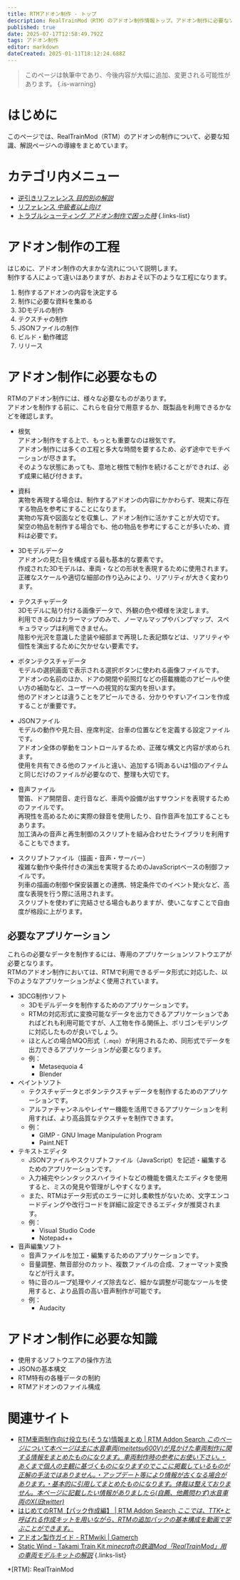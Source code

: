 ```yaml
---
title: RTMアドオン制作 - トップ
description: RealTrainMod（RTM）のアドオン制作情報トップ。アドオン制作に必要なソフトウエアや必要なファイル、制作手順まで細かく解説。
published: true
date: 2025-07-17T12:58:49.792Z
tags: アドオン制作
editor: markdown
dateCreated: 2025-01-11T18:12:24.688Z
---
```


> このページは執筆中であり、今後内容が大幅に追加、変更される可能性があります。
{.is-warning}

# はじめに
このページでは、RealTrainMod（RTM）のアドオンの制作について、必要な知識、解説ページへの導線をまとめています。

# カテゴリ内メニュー
- [逆引きリファレンス *目的別の解説*](/ja/dev/reverse-reference)
- [リファレンス *中級者以上向け*](/ja/dev/reference)
- [トラブルシューティング *アドオン制作で困った時*](/ja/dev/troubleshooting)
{.links-list}




# アドオン制作の工程
はじめに、アドオン制作の大まかな流れについて説明します。  
制作する人によって違いはありますが、おおよそ以下のような工程になります。
1. 制作するアドオンの内容を決定する
2. 制作に必要な資料を集める
3. 3Dモデルの制作
4. テクスチャの制作
5. JSONファイルの制作
6. ビルド・動作確認
7. リリース

# アドオン制作に必要なもの
RTMのアドオン制作には、様々な必要なものがあります。  
アドオンを制作する前に、これらを自分で用意するか、既製品を利用できるかなどを確認します。

- 根気  
  アドオン制作をする上で、もっとも重要なのは根気です。  
  アドオン制作には多くの工程と多大な時間を要するため、必ず途中でモチベーションが尽きます。  
  そのような状態にあっても、意地と根性で制作を続けることができれば、必ず成果に結び付きます。

- 資料  
  実物を再現する場合は、制作するアドオンの内容にかかわらず、現実に存在する物品を参考にすることになります。  
  実物の写真や図面などを収集し、アドオン制作に活かすことが大切です。  
  架空の物品を制作する場合でも、他の物品を参考にすることが多いため、資料は必要です。

- 3Dモデルデータ  
  アドオンの見た目を構成する最も基本的な要素です。  
  作成された3Dモデルは、車両・などの形状を表現するために使用されます。  
  正確なスケールや適切な細部の作り込みにより、リアリティが大きく変わります。  

- テクスチャデータ  
  3Dモデルに貼り付ける画像データで、外観の色や模様を決定します。  
  利用できるのはカラーマップのみで、ノーマルマップやバンプマップ、スペキュラマップは利用できません。  
  陰影や光沢を意識した塗装や細部まで再現した表記類などは、リアリティや個性を演出するために欠かせない要素です。

- ボタンテクスチャデータ  
  モデルの選択画面で表示される選択ボタンに使われる画像ファイルです。  
  アドオンの名前のほか、ドアの開閉や前照灯などの搭載機能のアピールや使い方の補助など、ユーザーへの視覚的な案内を担います。  
  他のアドオンとは違うことをアピールできる、分かりやすいアイコンを作成することが重要です。

- JSONファイル  
  モデルの動作や見た目、座席判定、台車の位置などを定義する設定ファイルです。  
  アドオン全体の挙動をコントロールするため、正確な構文と内容が求められます。  
  使用を共有できる他のファイルと違い、追加する1両あるいは1個のアイテムと同じだけのファイルが必要なので、整理も大切です。

- 音声ファイル  
  警笛、ドア開閉音、走行音など、車両や設備が出すサウンドを表現するためのファイルです。  
  再現性を高めるために実際の録音を使用したり、自作音声を加工することもあります。  
  加工済みの音声と再生制御のスクリプトを組み合わせたライブラリを利用することもできます。

- スクリプトファイル（描画・音声・サーバー）  
  複雑な動作や条件付きの演出を実現するためのJavaScriptベースの制御ファイルです。  
  列車の描画の制御や保安装置との連携、特定条件でのイベント発火など、高度な表現を行う際に活用されます。  
  スクリプトを使わずに完結させる場合もありますが、使いこなすことで自由度が格段に上がります。

## 必要なアプリケーション
これらの必要なデータを制作するには、専用のアプリケーションソフトウエアが必要となります。  
RTMのアドオン制作においては、RTMで利用できるデータ形式に対応した、以下のようなアプリケーションがよく使用されています。
- 3DCG制作ソフト
  - 3Dモデルデータを制作するためのアプリケーションです。
  - RTMの対応形式に変換可能なデータを出力できるアプリケーションであればどれも利用可能ですが、人工物を作る関係上、ポリゴンモデリングに対応したものが良いでしょう。  
  - ほとんどの場合MQO形式（`.mqo`）が利用されるため、同形式でデータを出力できるアプリケーションが必要となります。
  - 例：
    - Metasequoia 4
    - Blender
- ペイントソフト
  - テクスチャデータとボタンテクスチャデータを制作するためのアプリケーションです。
  - アルファチャンネルやレイヤー機能を活用できるアプリケーションを利用すれば、より高品質なテクスチャを制作できます。
  - 例：
    - GIMP - GNU Image Manipulation Program
    - Paint.NET
- テキストエディタ
  - JSONファイルやスクリプトファイル（JavaScript）を記述・編集するためのアプリケーションです。
  - 入力補完やシンタックスハイライトなどの機能を備えたエディタを使用すると、ミスの発見や管理がしやすくなります。
  - また、RTMはデータ形式のエラーに対し柔軟性がないため、文字エンコードディングや改行コードを詳細に設定できるエディタが推奨されます。
  - 例：
    - Visual Studio Code
    - Notepad++
- 音声編集ソフト
  - 音声ファイルを加工・編集するためのアプリケーションです。
  - 音量調整、無音部分のカット、複数ファイルの合成、フォーマット変換などが行えます。
  - 特に音のループ処理やノイズ除去など、細かな調整が可能なツールを使用すると、より品質の高い音声制作が可能です。
  - 例：
    - Audacity

# アドオン制作に必要な知識
- 使用するソフトウエアの操作方法
- JSONの基本構文
- RTM特有の各種データの制約
- RTMアドオンのファイル構成

<!-- ## 1. 資料収集
資料収集のためには、写真を撮影したり、インターネットで画像検索を行うことになります。また、鉄道関連の雑誌や書籍などにも資料が掲載されていることがありますので、書店や図書館を訪れて、できるだけ多くの有用な資料を集めるようにしましょう。

## 2. モデリング
3DCG制作ソフトを使用し、制作する車両や物品の形状を作る工程がモデリングです。モデリングについては既に多くの情報があるため詳細な説明は割愛しますが、RealTrainModで使用できる3Dモデルにはいくつかの制約があります。

- 輪軸の踏面（線路の上面）は-100cm
- 凹四角形は使用しない
- 多角形は使用しない
- 法線の編集は反映されない
- 同一オブジェクトの面は頂点を分割しても反映されない

### 輪軸の踏面（線路の上面）は-100cm
Metasequoiaの場合、輪軸の踏面（線路の上面）はy=-100になります。これより下にオブジェクトを配置することも可能ですが、線路の下に配置されることになります。

### 凹四角形は使用しない
凹四角形を使用してもアドオンをロードすることは可能ですが、スムージングに不具合が生じ、予期せぬ結果となる可能性が高いため、凹四角形は使用しないことを推奨します。

### 多角形は使用しない
現在のバージョンのRealTrainModであれば、多角形をロードすることが可能となっていますが、使用しない方が望ましいです。RealTrainModでは、四角形以上の面は、あらかじめ複数個の三角形面に分割されて描画されますが、これは単純に面を分割するだけであるため、元の面と同じ形状になるかどうかは考慮されません。このため、多角形を使用した場合、本来の形状とは異なる形状で描画される可能性があるため、使用しないことを推奨します。

### 法線の編集は反映されない
RTMでは、法線情報は無視され新たに法線を計算し描画されます。そのため、法線の編集を行っても反映されないばかりか、意図しない描画結果をもたらす可能性があるため、法線の編集はしないことを推奨します。

### 同一オブジェクトの面は頂点を分割しても反映されない
RealTrainModでは、オブジェクトの面同士が接続しているのか、独立しているのかの情報は無視され、すべて接続しているものとして描画されます。そのため、スムージングを途切れさせ、オブジェクトの角を出すために面同士を分割しても、スムージングは途切れず意図しない描画結果となる可能性があります。スムージングを途切れさせたい場合には、それぞれの面を別のオブジェクトにする必要があります。

## 3. テクスチャ制作
モデリングで制作した3Dモデルの面に割り当てる画像を制作する工程がテクスチャ制作です。モデリングやマッピングと一部並行して行うこともありますが、モデリングしたオブジェクトに対しテクスチャを制作するという順序が一般的です。Minecraftにはシェーディングやライティングは存在しないため、テクスチャを作成する際にはそのことを考慮し、影や凹凸などを想像して描く技術が求められます。もしそれらを考慮せず単色のみのテクスチャを制作した場合、せっかく作成した3Dモデルの形状が認識しづらくなり、モデリングの手間と時間を無駄にしてしまうことになりますので、できるだけ写実的なテクスチャを制作することを推奨します。
また、ノーマルマップや透過マップ、スペキュラマップも存在しないため、すべてをテクスチャマップのみに盛り込む必要があります。

## 4. マッピング
3Dモデルのどの面に対し、テクスチャのどの部分を割り当てるかを指定する工程がマッピングです。特筆すべき点はありませんが、テクスチャは繰り返されているため、0から1以外の範囲のUV座標を指定することが可能です。

## 5. JSONコーディング
RTMのアドオンの根幹となるのがJSONファイルです。RTMは、まず最初にJSONファイルを解析し、それを元に3Dモデルやテクスチャを取得し、さまざまな機能を実装します。JSONでの定義に誤りがあるとアドオンが正常に機能しなかったり、ゲームのクラッシュの原因となることがあります。

## 6. エラー処理
ここまでの工程で、さまざまなエラーや予期しない結果が発生しているはずです。それらの問題に正しく対処することが必要です。

## 7. 完成
おめでとうございます！長年の努力がついに実を結び、アドオンが完成しました。あなたは夢にまで見た車両や物品を目の当たりにし、他の何物にも代えがたい高揚感を得ていることでしょう。もしこの幸福を他の方と共有したい場合には、アドオンを配布することもできます。ただし、他人というのは非常に多様で、あなたの唯一無二の作品に対してどのような反応を示すか分かりません。そのため、配布するアドオンには、法的拘束力を持つ利用規約の設定を含む`readme.txt`ファイルを同梱することを推奨します。`readme.txt`ファイルを作成する際には、以下のような項目を設けるとよいでしょう。

- アドオンの名称
- アドオンのバージョン
- 作者名
- 作者連絡先
- アドオンの制作に際し使用した作品
- アドオンの制作に際し助力を頂いた人物
- アドオンの改造を認めるか
- アドオンの二次配布を認めるか
- アドオンの商用利用を認めるか
- アドオンをインターネット上でどのように使用してよいか
- アドオンを使用したことによって発生した損害に作者はどのような責任を負うか
- これらの利用規約に違反した場合はどのような処遇によって報いるか
- アドオンの知的財産権はどこの国の法律によって保護されているか
- これらの利用規約にいつの時点において同意したものとみなすか
- 更新履歴

これらの項目を適切に設定することで、あなたの作品を守ることができます。もしこれらの項目を設定しなかった場合、RTMのライセンスに基づき、RTM本体のライセンスが適用されるため、あなたの望まない結果となる可能性があります。必ず設定するようにしましょう。 -->

# 関連サイト
- [RTM車両制作向け役立ち(そうな)情報まとめ | RTM Addon Search *このページについて本ページは主に水音車両(meitetsu600V)が見かけた車両制作に関する情報をまとめたものになります。車両制作時の参考にお使い下さい。・あくまで個人の主観に基づくものになりますのでここに掲載しているものが正解の手法ではありません。・アップデート等により情報が古くなる場合があります。・基本的に引用してまとめたものになります。体裁は整えておりません。本ページに記載したい情報がありましたら(自薦、他薦問わず)水音車両のX(旧twitter)*](https://rtmaddon-search.com/trainproductioninformation/)
- [はじめてのRTM【パック作成編】 | RTM Addon Search *ここでは、TTK+と呼ばれる作成キットを用いながら、RTMの追加パックの基本構成を動画で学ぶことができます。*](https://rtmaddon-search.com/how_to_rtm/how_to_makeaddon1/)
- [アドオン製作ガイド - RTMwiki | Gamerch](https://gamerch.com/realtrainmod/677473)
- [Static Wind - Takami Train Kit *minecraftの鉄道Mod「RealTrainMod」用の車両モデルキットの解説*](https://staticwind.soragoto.net/rtm/tkmtk/index.html)
{.links-list}

*[RTM]: RealTrainMod